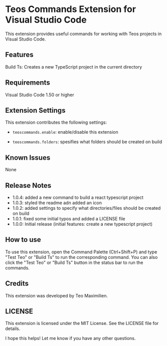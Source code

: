 # Teos Commands Extension for Visual Studio Code

This extension provides useful commands for working with Teos projects in Visual Studio Code.

## Features

Build Ts: Creates a new TypeScript project in the current directory
## Requirements

Visual Studio Code 1.50 or higher
## Extension Settings

This extension contributes the following settings:

* `teoscommands.enable`: enable/disable this extension

* `teoscommands.folders`: spesifies what folders should be created on build
## Known Issues

None

## Release Notes

* 1.0.4: added a new command to build a react typescript project
* 1.0.3: styled the readme adn added an icon
* 1.0.2: added settings to specify what directories/files should be created on build
* 1.0.1: fixed some initial typos and added a LICENSE file
* 1.0.0: Initial release (initial features: create a new typescript project)
## How to use

To use this extension, open the Command Palette (Ctrl+Shift+P) and type "Test Teo" or "Build Ts" to run the corresponding command. You can also click the "Test Teo" or "Build Ts" button in the status bar to run the commands.

## Credits

This extension was developed by Teo Maximilien.

## LICENSE

This extension is licensed under the MIT License. See the LICENSE file for details.

I hope this helps! Let me know if you have any other questions.